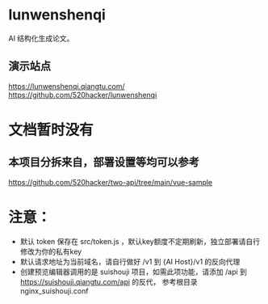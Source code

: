 # lunwenshenqi
AI 结构化生成论文。

## 演示站点
https://lunwenshenqi.qiangtu.com/
https://github.com/520hacker/lunwenshenqi

# 文档暂时没有
## 本项目分拆来自，部署设置等均可以参考
https://github.com/520hacker/two-api/tree/main/vue-sample

# 注意：
- 默认 token 保存在 src/token.js ，默认key额度不定期刷新，独立部署请自行修改为你的私有key
- 默认请求地址为当前域名，请自行做好 /v1 到 {AI Host}/v1 的反向代理 
- 创建预览编辑器调用的是 suishouji 项目，如需此项功能，请添加 /api 到 https://suishouji.qiangtu.com/api 的反代， 参考根目录 nginx_suishouji.conf


